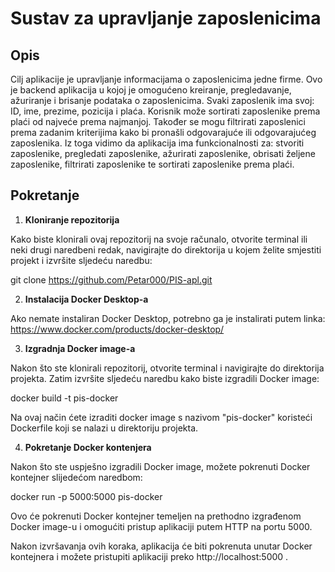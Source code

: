 # Sustav za upravljanje zaposlenicima

## Opis

Cilj aplikacije je upravljanje informacijama o zaposlenicima jedne firme. Ovo je backend aplikacija u kojoj je omogućeno kreiranje, pregledavanje, ažuriranje i brisanje podataka o zaposlenicima. Svaki zaposlenik ima svoj: ID, ime, prezime, pozicija i plaća. Korisnik može sortirati zaposlenike prema plaći od najveće prema najmanjoj. Također se mogu filtrirati zaposlenici prema zadanim kriterijima kako bi pronašli odgovarajuće ili odgovarajućeg zaposlenika. Iz toga vidimo da aplikacija ima funkcionalnosti za: stvoriti zaposlenike, pregledati zaposlenike, ažurirati zaposlenike, obrisati željene zaposlenike, filtrirati zaposlenike te sortirati zaposlenike prema plaći.

## Pokretanje

1. **Kloniranje repozitorija**

Kako biste klonirali ovaj repozitorij na svoje računalo, otvorite terminal ili neki drugi naredbeni redak, navigirajte do direktorija u kojem želite smjestiti projekt i izvršite sljedeću naredbu:

git clone https://github.com/Petar000/PIS-apl.git

2. **Instalacija Docker Desktop-a**

Ako nemate instaliran Docker Desktop, potrebno ga je instalirati putem linka: https://www.docker.com/products/docker-desktop/

3. **Izgradnja Docker image-a**

Nakon što ste klonirali repozitorij, otvorite terminal i navigirajte do direktorija projekta. Zatim izvršite sljedeću naredbu kako biste izgradili Docker image:

docker build -t pis-docker 

Na ovaj način ćete izraditi docker image s nazivom "pis-docker" koristeći Dockerfile koji se nalazi u direktoriju projekta.

4. **Pokretanje Docker kontenjera**

Nakon što ste uspješno izgradili Docker image, možete pokrenuti Docker kontejner slijedećom naredbom:

docker run -p 5000:5000 pis-docker

Ovo će pokrenuti Docker kontejner temeljen na prethodno izgrađenom Docker image-u i omogućiti pristup aplikaciji putem HTTP na portu 5000.

Nakon izvršavanja ovih koraka, aplikacija će biti pokrenuta unutar Docker kontejnera i možete pristupiti aplikaciji preko http://localhost:5000 .